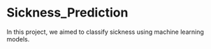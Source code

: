 # Sickness_Prediction
In this project, we aimed to classify sickness using machine learning models.
